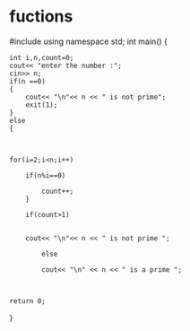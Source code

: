 # fuctions

#include<iostream>
using namespace std;
int main()
{
	
	int i,n,count=0;
	cout<< "enter the number :";
	cin>> n;
	if(n ==0)
	{
		cout<< "\n"<< n << " is not prime";
		exit(1);
	}
	else
	{
	
	
	
	for(i=2;i<n;i++)
	
		if(n%i==0)
		
			count++;
		}
		
		if(count>1)
		
		
		cout<< "\n"<< n << " is not prime ";
		
			else
			
			cout<< "\n" << n << " is a prime ";
		
	

	return 0;
}
